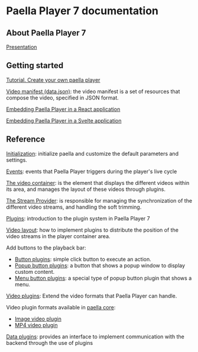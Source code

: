# Paella Player 7 documentation

## About Paella Player 7

[Presentation](paella_player_7_presentation.md)



## Getting started

[Tutorial. Create your own paella player](tutorial.md)

[Video manifest (data.json)](video_manifest.md): the video manifest is a set of resources that compose the video, specified in JSON format.

[Embedding Paella Player in a React application](paella_react.md)

[Embedding Paella Player in a Svelte application](paella_svelte.md)



## Reference

[Initialization](initialization.md): initialize paella and customize the default parameters and settings.

[Events](events.md): events that Paella Player triggers during the player's live cycle

[The video container](video_container.md): is the element that displays the different videos within its area, and manages the layout of these videos through plugins.

[The Stream Provider](stream_provider.md): is responsible for managing the synchronization of the different video streams, and handling the soft trimming.

[Plugins](plugins.md): introduction to the plugin system in Paella Player 7

[Video layout](video_layout.md): how to implement plugins to distribute the position of the video streams in the player container area.

Add buttons to the playback bar:

- [Button plugins](button_plugin.md): simple click button to execute an action.
- [Popup button plugins](popup_button_plugin.md): a button that shows a popup window to display custom content.
- [Menu button plugins](menu_button_plugin.md): a special type of popup button plugin that shows a menu.

[Video plugins](video_plugin.md): Extend the video formats that Paella Player can handle.

Video plugin formats available in [paella core](https://github.com/polimediaupv/paella-core):

- [Image video plugin](image-video-plugin.md)
- [MP4 video plugin](mp4-video-plugin.md)

[Data plugins](data_plugins.md): provides an interface to implement communication with the backend through the use of plugins


